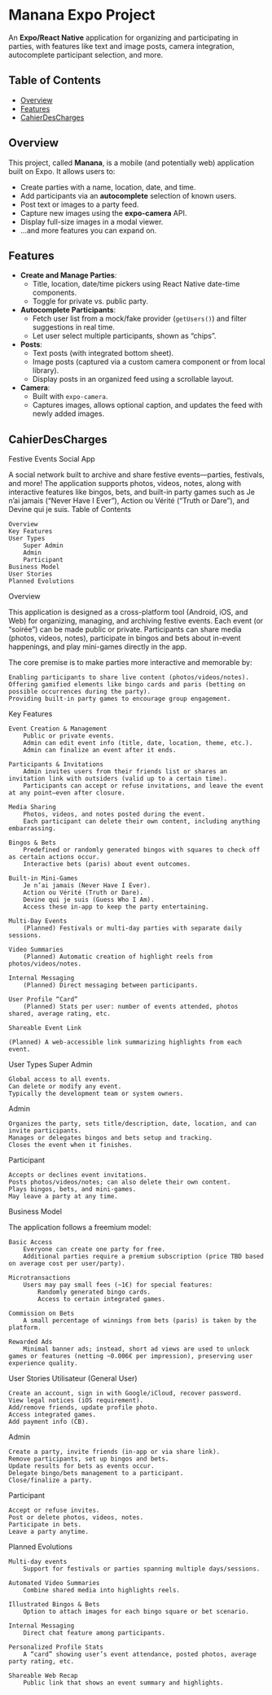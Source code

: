 # Manana Expo Project

An **Expo/React Native** application for organizing and participating in parties, with features like text and image posts, camera integration, autocomplete participant selection, and more.

## Table of Contents

- [Overview](#overview)
- [Features](#features)
- [CahierDesCharges](#CahierDesCharges)

## Overview

This project, called **Manana**, is a mobile (and potentially web) application built on Expo. It allows users to:

- Create parties with a name, location, date, and time.
- Add participants via an **autocomplete** selection of known users.
- Post text or images to a party feed.
- Capture new images using the **expo-camera** API.
- Display full-size images in a modal viewer.
- …and more features you can expand on.

## Features

- **Create and Manage Parties**: 
  - Title, location, date/time pickers using React Native date-time components.
  - Toggle for private vs. public party.
- **Autocomplete Participants**: 
  - Fetch user list from a mock/fake provider (`getUsers()`) and filter suggestions in real time.
  - Let user select multiple participants, shown as “chips”.
- **Posts**:
  - Text posts (with integrated bottom sheet).
  - Image posts (captured via a custom camera component or from local library).
  - Display posts in an organized feed using a scrollable layout.
- **Camera**:
  - Built with `expo-camera`.
  - Captures images, allows optional caption, and updates the feed with newly added images.








## CahierDesCharges
Festive Events Social App

A social network built to archive and share festive events—parties, festivals, and more! The application supports photos, videos, notes, along with interactive features like bingos, bets, and built-in party games such as Je n’ai jamais (“Never Have I Ever”), Action ou Vérité (“Truth or Dare”), and Devine qui je suis.
Table of Contents

    Overview
    Key Features
    User Types
        Super Admin
        Admin
        Participant
    Business Model
    User Stories
    Planned Evolutions

Overview

This application is designed as a cross-platform tool (Android, iOS, and Web) for organizing, managing, and archiving festive events. Each event (or “soirée”) can be made public or private. Participants can share media (photos, videos, notes), participate in bingos and bets about in-event happenings, and play mini-games directly in the app.

The core premise is to make parties more interactive and memorable by:

    Enabling participants to share live content (photos/videos/notes).
    Offering gamified elements like bingo cards and paris (betting on possible occurrences during the party).
    Providing built-in party games to encourage group engagement.

Key Features

    Event Creation & Management
        Public or private events.
        Admin can edit event info (title, date, location, theme, etc.).
        Admin can finalize an event after it ends.

    Participants & Invitations
        Admin invites users from their friends list or shares an invitation link with outsiders (valid up to a certain time).
        Participants can accept or refuse invitations, and leave the event at any point—even after closure.

    Media Sharing
        Photos, videos, and notes posted during the event.
        Each participant can delete their own content, including anything embarrassing.

    Bingos & Bets
        Predefined or randomly generated bingos with squares to check off as certain actions occur.
        Interactive bets (paris) about event outcomes.

    Built-in Mini-Games
        Je n’ai jamais (Never Have I Ever).
        Action ou Vérité (Truth or Dare).
        Devine qui je suis (Guess Who I Am).
        Access these in-app to keep the party entertaining.

    Multi-Day Events
        (Planned) Festivals or multi-day parties with separate daily sessions.

    Video Summaries
        (Planned) Automatic creation of highlight reels from photos/videos/notes.

    Internal Messaging
        (Planned) Direct messaging between participants.

    User Profile “Card”
        (Planned) Stats per user: number of events attended, photos shared, average rating, etc.

    Shareable Event Link

    (Planned) A web-accessible link summarizing highlights from each event.

User Types
Super Admin

    Global access to all events.
    Can delete or modify any event.
    Typically the development team or system owners.

Admin

    Organizes the party, sets title/description, date, location, and can invite participants.
    Manages or delegates bingos and bets setup and tracking.
    Closes the event when it finishes.

Participant

    Accepts or declines event invitations.
    Posts photos/videos/notes; can also delete their own content.
    Plays bingos, bets, and mini-games.
    May leave a party at any time.

Business Model

The application follows a freemium model:

    Basic Access
        Everyone can create one party for free.
        Additional parties require a premium subscription (price TBD based on average cost per user/party).

    Microtransactions
        Users may pay small fees (~1€) for special features:
            Randomly generated bingo cards.
            Access to certain integrated games.

    Commission on Bets
        A small percentage of winnings from bets (paris) is taken by the platform.

    Rewarded Ads
        Minimal banner ads; instead, short ad views are used to unlock games or features (netting ~0.006€ per impression), preserving user experience quality.

User Stories
Utilisateur (General User)

    Create an account, sign in with Google/iCloud, recover password.
    View legal notices (iOS requirement).
    Add/remove friends, update profile photo.
    Access integrated games.
    Add payment info (CB).

Admin

    Create a party, invite friends (in-app or via share link).
    Remove participants, set up bingos and bets.
    Update results for bets as events occur.
    Delegate bingo/bets management to a participant.
    Close/finalize a party.

Participant

    Accept or refuse invites.
    Post or delete photos, videos, notes.
    Participate in bets.
    Leave a party anytime.

Planned Evolutions

    Multi-day events
        Support for festivals or parties spanning multiple days/sessions.

    Automated Video Summaries
        Combine shared media into highlights reels.

    Illustrated Bingos & Bets
        Option to attach images for each bingo square or bet scenario.

    Internal Messaging
        Direct chat feature among participants.

    Personalized Profile Stats
        A “card” showing user’s event attendance, posted photos, average party rating, etc.

    Shareable Web Recap
        Public link that shows an event summary and highlights.
